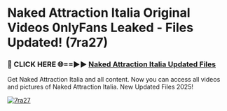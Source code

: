 # Naked Attraction Italia Original Videos 0nlyFans Leaked - Files Updated! (7ra27)

<h3>🔴 CLICK HERE 🌐==►► <a href="https://tinyurl.com/yckcrads" rel="nofollow">Naked Attraction Italia Updated Files</a></h3>

Get Naked Attraction Italia and all content. Now you can access all videos and pictures of Naked Attraction Italia. New Updated Files 2025!

[![7ra27](https://i.imgur.com/hpKpOFt.gif)](https://tinyurl.com/yckcrads)
